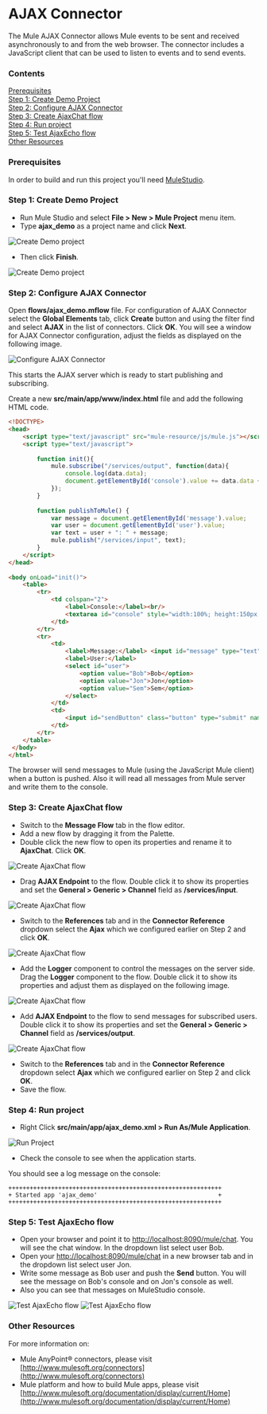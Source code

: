 # AJAX Connector

The Mule AJAX Connector allows Mule events to be sent and received asynchronously to and from the web browser. The connector includes a JavaScript client that can be used to listen to events and to send events. 

### Contents

[Prerequisites](#prerequisites)    
[Step 1: Create Demo Project](#step1)  
[Step 2: Configure AJAX Connector](#step2)  
[Step 3: Create AjaxChat flow](#step3)  
[Step 4: Run project](#step4)  
[Step 5: Test AjaxEcho flow](#step4)  
[Other Resources](#other)  

### Prerequisites

In order to build and run this project you'll need [MuleStudio](http://www.mulesoft.org/download-mule-esb-community-edition).

### Step 1: Create Demo Project

* Run Mule Studio and select **File \> New \> Mule Project** menu item.  
* Type **ajax_demo** as a project name and click **Next**.  

![Create Demo project](images/step1-1.png)

* Then click **Finish**.

![Create Demo project](images/step1-2.png)

### Step 2: Configure AJAX Connector

Open **flows/ajax_demo.mflow** file. For configuration of AJAX Connector select the **Global Elements** tab, click **Create** button and using the filter find and select  **AJAX** in the list of connectors. Click **OK**. You will see a window for AJAX Connector configuration, adjust the fields as displayed on the following image.

![Configure AJAX Connector](images/step2-1.png)

This starts the AJAX server which is ready to start publishing and subscribing.

Create a new **src/main/app/www/index.html** file and add the following HTML code. 

```html
<!DOCTYPE>
<head>
    <script type="text/javascript" src="mule-resource/js/mule.js"></script>
    <script type="text/javascript">
	
    	function init(){
    		mule.subscribe("/services/output", function(data){
    	    	console.log(data.data);
    	    	document.getElementById('console').value += data.data + '\n';
    	    });
    	}    
    
        function publishToMule() {                       
            var message = document.getElementById('message').value;
            var user = document.getElementById('user').value;                        
            var text = user + ": " + message;                       
            mule.publish("/services/input", text);
        }      
    </script>
</head>
 
<body onLoad="init()">
	<table>
		<tr>
			<td colspan="2">
				<label>Console:</label><br/>
				<textarea id="console" style="width:100%; height:150px;" disabled="disabled"></textarea>
			</td>
		</tr>
		<tr>
			<td>
				<label>Message:</label> <input id="message" type="text"/>
				<label>User:</label>
		        <select id="user">
		            <option value="Bob">Bob</option>
		            <option value="Jon">Jon</option>
		            <option value="Sem">Sem</option>		            
		        </select>
			</td>
			<td>
				<input id="sendButton" class="button" type="submit" name="Go" value="Send" onclick="publishToMule();"/>	
			</td>
		</tr>
	</table>
 </body>
</html>
```

The browser will send messages to Mule (using the JavaScript Mule client) when a button is pushed. Also it will read all messages from Mule server and write them to the console.

### Step 3: Create AjaxChat flow

* Switch to the **Message Flow** tab in the flow editor.
* Add a new flow by dragging it from the Palette.
* Double click the new flow to open its properties and rename it to **AjaxChat**. Click **OK**.

![Create AjaxChat flow](images/step3-1.png)

* Drag **AJAX Endpoint** to the flow. Double click it to show its properties and set the **General \> Generic \> Channel** field as **/services/input**.

![Create AjaxChat flow](images/step3-2.png)

* Switch to the **References** tab and in the **Connector Reference** dropdown select the **Ajax** which we configured earlier on Step 2 and click **OK**.

![Create AjaxChat flow](images/step3-3.png)

* Add the **Logger** component to control the messages on the server side. Drag the **Logger** component to the flow. Double click it to show its properties and adjust them as displayed on the following image.

![Create AjaxChat flow](images/step3-4.png)

* Add **AJAX Endpoint** to the flow to send messages for subscribed users. Double click it to show its properties and set the **General \> Generic \> Channel** field as **/services/output**.

![Create AjaxChat flow](images/step3-5.png)

* Switch to the **References** tab and in the **Connector Reference** dropdown select  **Ajax** which we configured earlier on Step 2 and click **OK**.
* Save the flow.

### Step 4: Run project

* Right Click **src/main/app/ajax_demo.xml \> Run As/Mule Application**.

![Run Project](images/step4-1.png) 

*    Check the console to see when the application starts.  

You should see a log message on the console:  
 
    ++++++++++++++++++++++++++++++++++++++++++++++++++++++++++++    
    + Started app 'ajax_demo'                                  +    
    ++++++++++++++++++++++++++++++++++++++++++++++++++++++++++++

### Step 5: Test AjaxEcho flow

* Open your browser and point it to [http://localhost:8090/mule/chat](http://localhost:8090/mule/chat). You will see the chat window. In the dropdown list select user Bob.
* Open your [http://localhost:8090/mule/chat](http://localhost:8090/mule/chat) in a new browser tab and in the dropdown list select user Jon.
* Write some message as Bob user and push the **Send** button. You will see the message on Bob's console and on Jon's console as well.
* Also you can see that messages on MuleStudio console.

![Test AjaxEcho flow](images/step5-1.png) 
![Test AjaxEcho flow](images/step5-2.png) 

### Other Resources

For more information on:

- Mule AnyPoint® connectors, please visit [http://www.mulesoft.org/connectors](http://www.mulesoft.org/connectors)
- Mule platform and how to build Mule apps, please visit [http://www.mulesoft.org/documentation/display/current/Home](http://www.mulesoft.org/documentation/display/current/Home)